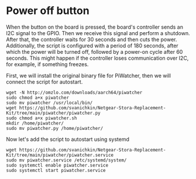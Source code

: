 # Power off button

When the button on the board is pressed, the board's controller sends an I2C signal to the GPIO. Then we receive this signal and perform a shutdown. After that, the controller waits for 30 seconds and then cuts the power. Additionally, the script is configured with a period of 180 seconds, after which the power will be turned off, followed by a power-on cycle after 60 seconds. This might happen if the controller loses communication over I2C, for example, if something freezes.

First, we will install the original binary file for PiWatcher, then we will connect the script for autostart.

```
wget -N http://omzlo.com/downloads/aarch64/piwatcher
sudo chmod a+x piwatcher
sudo mv piwatcher /usr/local/bin/
wget https://github.com/svanichkin/Netgear-Stora-Replacement-Kit/tree/main/piwatcher/piwatcher.py
sudo chmod a+x piwatcher.sh
mkdir /home/piwatcher/
sudo mv piwatcher.py /home/piwatcher/
```

Now let's add the script to autostart using systemd
```
wget https://github.com/svanichkin/Netgear-Stora-Replacement-Kit/tree/main/piwatcher/piwatcher.service
sudo mv piwatcher.service /etc/systemd/system/
sudo systemctl enable piwatcher.service
sudo systemctl start piwatcher.service
```


